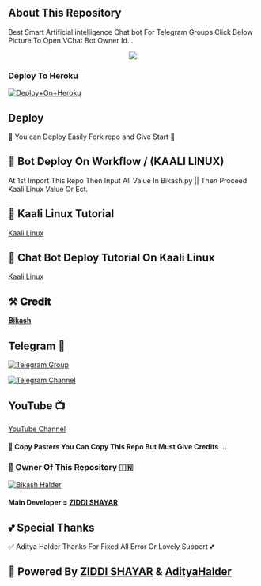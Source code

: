 ## About This Repository 
Best Smart Artificial intelligence Chat bot For Telegram Groups 
Click Below Picture To Open VChat Bot Owner Id...


<p align="center"><a href="https://t.me/shayarakhawab"><img src="https://telegra.ph/file/e2b8b292a325be393d1d3.jpg"></a></p>



### Deploy To Heroku

[![Deploy+On+Heroku](https://www.herokucdn.com/deploy/button.svg)](https://dashboard.heroku.com/new?template=https://github.com/BikashhalderNew/BikashChatBot)


## Deploy
🌷 You can Deploy Easily Fork repo and Give Start 🌷

## 🥀 Bot Deploy On Workflow / (KAALI LINUX)
 At 1st Import This Repo Then Input All Value In Bikash.py || Then Proceed Kaali Linux Value Or Ect.

## 🥀 Kaali Linux Tutorial

[Kaali Linux](https://youtu.be/_nZT5lhcL8U)

## 🥀 Chat Bot Deploy Tutorial On Kaali Linux 

[Kaali Linux](https://youtu.be/fFRxAG1mCVU)

## ⚒️ 𝐂𝐫𝐞𝐝𝐢𝐭
[𝐁𝐢𝐤𝐚𝐬𝐡](https://t.me/BikashHalder)

## Telegram 🏪

[![Telegram Group](https://img.shields.io/badge/Telegram-Group-brightgreen)](https://t.me/BGT_Chat)

[![Telegram Channel](https://img.shields.io/badge/Telegram-Channel-brightgreen)](https://t.me/Bikashgadgetstech)

## YouTube 📺

[YouTube Channel](https://youtube.com/channel/UCUkj6FFzdsOO5acUXVOEECg)


#### 🥺 Copy Pasters You Can Copy This Repo But Must Give Credits ...

### 🌷 Owner Of This Repository 🇮🇳
[![Bikash Halder](https://telegra.ph/file/c7eb7c7a60db8b110872f.jpg)](https://t.me/shayarakhawab)


#### Main Developer = [ZIDDI SHAYAR](https://t.me/shayarakhawab)

## 💕 Special Thanks

✅ Aditya Halder Thanks For Fixed All Error Or Lovely Support 💕


## 🥀 Powered By [ZIDDI SHAYAR](https://t.me/shayarkhawab) & [AdityaHalder](https://t.me/Adityahalder)
